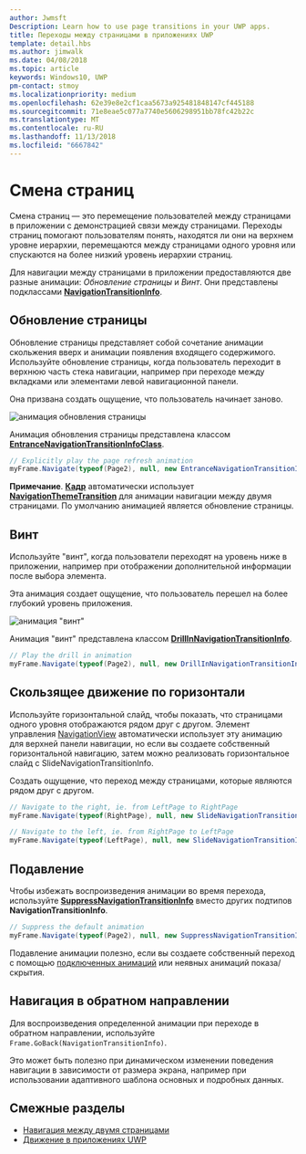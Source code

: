 ```yaml
---
author: Jwmsft
Description: Learn how to use page transitions in your UWP apps.
title: Переходы между страницами в приложениях UWP
template: detail.hbs
ms.author: jimwalk
ms.date: 04/08/2018
ms.topic: article
keywords: Windows10, UWP
pm-contact: stmoy
ms.localizationpriority: medium
ms.openlocfilehash: 62e39e8e2cf1caa5673a925481848147cf445188
ms.sourcegitcommit: 71e8eae5c077a7740e5606298951bb78fc42b22c
ms.translationtype: MT
ms.contentlocale: ru-RU
ms.lasthandoff: 11/13/2018
ms.locfileid: "6667842"
---
```

# <a name="page-transitions"></a>Смена страниц

Смена страниц — это перемещение пользователей между страницами в приложении с демонстрацией связи между страницами. Переходы страниц помогают пользователям понять, находятся ли они на верхнем уровне иерархии, перемещаются между страницами одного уровня или спускаются на более низкий уровень иерархии страниц.

Для навигации между страницами в приложении предоставляются две разные анимации: *Обновление страницы* и *Винт*. Они представлены подклассами [**NavigationTransitionInfo**](https://docs.microsoft.com/uwp/api/windows.ui.xaml.media.animation.navigationtransitioninfo).

## <a name="page-refresh"></a>Обновление страницы

Обновление страницы представляет собой сочетание анимации скольжения вверх и анимации появления входящего содержимого. Используйте обновление страницы, когда пользователь переходит в верхнюю часть стека навигации, например при переходе между вкладками или элементами левой навигационной панели.

Она призвана создать ощущение, что пользователь начинает заново.

![анимация обновления страницы](images/page-refresh.gif)

Анимация обновления страницы представлена классом [**EntranceNavigationTransitionInfoClass**](https://docs.microsoft.com/uwp/api/windows.ui.xaml.media.animation.entrancenavigationtransitioninfo).

```csharp
// Explicitly play the page refresh animation
myFrame.Navigate(typeof(Page2), null, new EntranceNavigationTransitionInfo());

```

**Примечание**. [**Кадр**](https://docs.microsoft.com/uwp/api/windows.ui.xaml.controls.frame) автоматически использует [**NavigationThemeTransition**](https://docs.microsoft.com/uwp/api/windows.ui.xaml.media.animation.navigationthemetransition) для анимации навигации между двумя страницами. По умолчанию анимацией является обновление страницы.

## <a name="drill"></a>Винт

Используйте "винт", когда пользователи переходят на уровень ниже в приложении, например при отображении дополнительной информации после выбора элемента.

Эта анимация создает ощущение, что пользователь перешел на более глубокий уровень приложения.

![анимация "винт"](images/drill.gif)

Анимация "винт" представлена классом [**DrillInNavigationTransitionInfo**](https://docs.microsoft.com/uwp/api/windows.ui.xaml.media.animation.drillinnavigationtransitioninfo).

```csharp
// Play the drill in animation
myFrame.Navigate(typeof(Page2), null, new DrillInNavigationTransitionInfo());
```

## <a name="horizontal-slide"></a>Скользящее движение по горизонтали

Используйте горизонтальной слайд, чтобы показать, что страницами одного уровня отображаются рядом друг с другом. Элемент управления [NavigationView](../controls-and-patterns/navigationview.md) автоматически использует эту анимацию для верхней панели навигации, но если вы создаете собственный горизонтальной навигацию, затем можно реализовать горизонтальное слайд с SlideNavigationTransitionInfo.

Создать ощущение, что переход между страницами, которые являются рядом друг с другом. 

```csharp
// Navigate to the right, ie. from LeftPage to RightPage
myFrame.Navigate(typeof(RightPage), null, new SlideNavigationTransitionInfo() { SlideNavigationTransitionEffect.FromRight } );

// Navigate to the left, ie. from RightPage to LeftPage
myFrame.Navigate(typeof(LeftPage), null, new SlideNavigationTransitionInfo() { SlideNavigationTransitionEffect.FromLeft } );
```

## <a name="suppress"></a>Подавление

Чтобы избежать воспроизведения анимации во время перехода, используйте [**SuppressNavigationTransitionInfo**](https://docs.microsoft.com/uwp/api/windows.ui.xaml.media.animation.suppressnavigationtransitioninfo) вместо других подтипов **NavigationTransitionInfo**.

```csharp
// Suppress the default animation
myFrame.Navigate(typeof(Page2), null, new SuppressNavigationTransitionInfo());
```

Подавление анимации полезно, если вы создаете собственный переход с помощью [подключенных анимаций](connected-animation.md) или неявных анимаций показа/скрытия.

## <a name="backwards-navigation"></a>Навигация в обратном направлении

Для воспроизведения определенной анимации при переходе в обратном направлении, используйте `Frame.GoBack(NavigationTransitionInfo)`.

Это может быть полезно при динамическом изменении поведения навигации в зависимости от размера экрана, например при использовании адаптивного шаблона основных и подробных данных.

## <a name="related-topics"></a>Смежные разделы

- [Навигация между двумя страницами](../basics/navigate-between-two-pages.md)
- [Движение в приложениях UWP](index.md)
